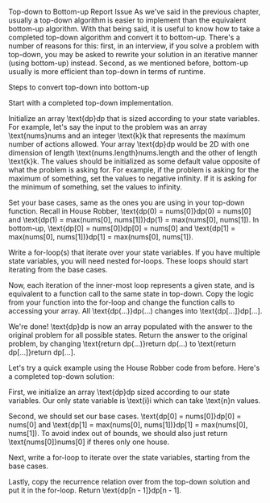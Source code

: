 Top-down to Bottom-up
Report Issue
As we've said in the previous chapter, usually a top-down algorithm is easier to implement than the equivalent bottom-up algorithm. With that being said, it is useful to know how to take a completed top-down algorithm and convert it to bottom-up. There's a number of reasons for this: first, in an interview, if you solve a problem with top-down, you may be asked to rewrite your solution in an iterative manner (using bottom-up) instead. Second, as we mentioned before, bottom-up usually is more efficient than top-down in terms of runtime.

Steps to convert top-down into bottom-up

Start with a completed top-down implementation.

Initialize an array \text{dp}dp that is sized according to your state variables. For example, let's say the input to the problem was an array \text{nums}nums and an integer \text{k}k that represents the maximum number of actions allowed. Your array \text{dp}dp would be 2D with one dimension of length \text{nums.length}nums.length and the other of length \text{k}k. The values should be initialized as some default value opposite of what the problem is asking for. For example, if the problem is asking for the maximum of something, set the values to negative infinity. If it is asking for the minimum of something, set the values to infinity.

Set your base cases, same as the ones you are using in your top-down function. Recall in House Robber, \text{dp(0) = nums[0]}dp(0) = nums[0] and \text{dp(1) = max(nums[0], nums[1])}dp(1) = max(nums[0], nums[1]). In bottom-up, \text{dp[0] = nums[0]}dp[0] = nums[0] and \text{dp[1] = max(nums[0], nums[1])}dp[1] = max(nums[0], nums[1]).

Write a for-loop(s) that iterate over your state variables. If you have multiple state variables, you will need nested for-loops. These loops should start iterating from the base cases.

Now, each iteration of the inner-most loop represents a given state, and is equivalent to a function call to the same state in top-down. Copy the logic from your function into the for-loop and change the function calls to accessing your array. All \text{dp(...)}dp(...) changes into \text{dp[...]}dp[...].

We're done! \text{dp}dp is now an array populated with the answer to the original problem for all possible states. Return the answer to the original problem, by changing \text{return dp(...)}return dp(...) to \text{return dp[...]}return dp[...].

Let's try a quick example using the House Robber code from before. Here's a completed top-down solution:


First, we initialize an array \text{dp}dp sized according to our state variables. Our only state variable is \text{i}i which can take \text{n}n values.


Second, we should set our base cases. \text{dp[0] = nums[0]}dp[0] = nums[0] and \text{dp[1] = max(nums[0], nums[1])}dp[1] = max(nums[0], nums[1]). To avoid index out of bounds, we should also just return \text{nums[0]}nums[0] if theres only one house.


Next, write a for-loop to iterate over the state variables, starting from the base cases.


Lastly, copy the recurrence relation over from the top-down solution and put it in the for-loop. Return \text{dp[n - 1]}dp[n - 1].

